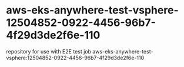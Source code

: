 # aws-eks-anywhere-test-vsphere-12504852-0922-4456-96b7-4f29d3de2f6e-110
repository for use with E2E test job aws-eks-anywhere-test-vsphere:12504852-0922-4456-96b7-4f29d3de2f6e-110
